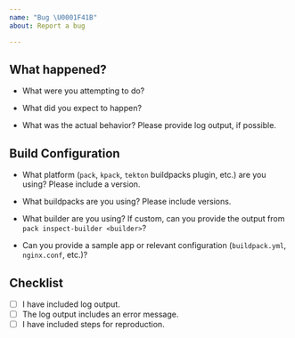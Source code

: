 ```yaml
---
name: "Bug \U0001F41B"
about: Report a bug

---
```


## What happened?
<!-- Please provide some details about the task you are trying to accomplish
and what went wrong. -->

* What were you attempting to do?

* What did you expect to happen?

* What was the actual behavior? Please provide log output, if possible.

## Build Configuration
<!-- Please provide some details about your build configuration. -->

* What platform (`pack`, `kpack`, `tekton` buildpacks plugin, etc.) are you
  using? Please include a version.

* What buildpacks are you using? Please include versions.

* What builder are you using? If custom, can you provide the output from `pack
  inspect-builder <builder>`?

* Can you provide a sample app or relevant configuration (`buildpack.yml`,
  `nginx.conf`, etc.)?

## Checklist
<!-- Please confirm the following -->
* [ ] I have included log output.
* [ ] The log output includes an error message.
* [ ] I have included steps for reproduction.
